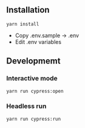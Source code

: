 ## Installation

```
yarn install
```

- Copy .env.sample -> .env
- Edit .env variables


## Developmemt

### Interactive mode

```
yarn run cypress:open
```

### Headless run

```
yarn run cypress:run
```


